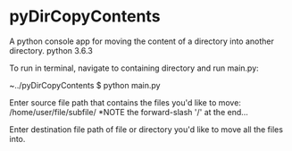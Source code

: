 # pyDirCopyContents
A python console app for moving the content of a directory into another directory.
python 3.6.3

To run in terminal, navigate to containing directory and run main.py:

~../pyDirCopyContents $ python main.py

Enter source file path that contains the files you'd like to move:
/home/user/file/subfile/
*NOTE the forward-slash '/' at the end...

Enter destination file path of file or directory you'd like to move all the files into.


